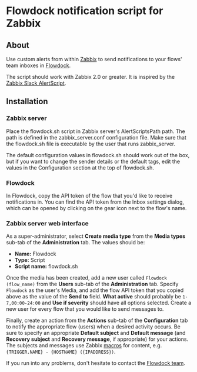 Flowdock notification script for Zabbix 
=======================================

About
-----
Use custom alerts from within [Zabbix](http://www.zabbix.com/) to send notifications to your flows' team inboxes in [Flowdock](http://www.flowdock.com/).

The script should work with Zabbix 2.0 or greater. It is inspired by the [Zabbix Slack AlertScript](https://github.com/ericoc/zabbix-slack-alertscript).

Installation
------------

### Zabbix server

Place the flowdock.sh script in Zabbix server's AlertScriptsPath path. The path is defined in the zabbix_server.conf configuration file. Make sure that the flowdock.sh file is executable by the user that runs zabbix_server.

The default configuration values in flowdock.sh should work out of the box, but if you want to change the sender details or the default tags, edit the values in the Configuration section at the top of flowdock.sh.

### Flowdock

In Flowdock, copy the API token of the flow that you'd like to receive notifications in. You can find the API token from the Inbox settings dialog, which can be opened by clicking on the gear icon next to the flow's name.

### Zabbix server web interface

As a super-administrator, select **Create media type** from the **Media types** sub-tab of the **Administration** tab. The values should be:

- **Name:** Flowdock
- **Type:** Script
- **Script name:** flowdock.sh

Once the media has been created, add a new user called `Flowdock (flow_name)` from the **Users** sub-tab of the **Administration** tab. Specify `Flowdock` as the user's Media, and add the flow API token that you copied above as the value of the **Send to** field. **What active** should probably be `1-7,00:00-24:00` and **Use if severity** should have all options selected. Create a new user for every flow that you would like to send messages to.

Finally, create an action from the **Actions** sub-tab of the **Configuration** tab to notify the appropriate flow (users) when a desired activity occurs. Be sure to specify an appropriate **Default subject** and **Default message** (and **Recovery subject** and **Recovery message**, if appropriate) for your actions. The subjects and messages use Zabbix [macros](https://www.zabbix.com/documentation/2.2/manual/appendix/macros/supported_by_location) for content, e.g. `{TRIGGER.NAME} - {HOSTNAME} ({IPADDRESS})`.

If you run into any problems, don't hesitate to contact the [Flowdock team](mailto:support@flowdock.com).
